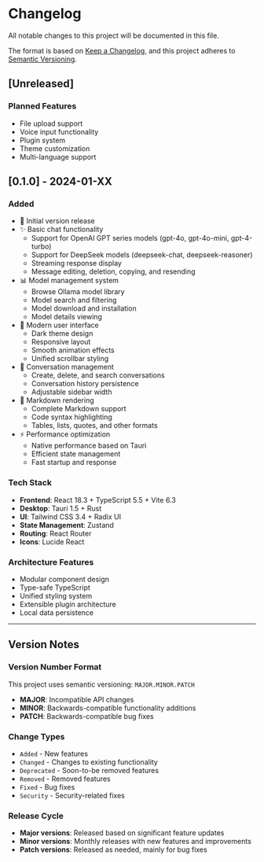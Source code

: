 # Changelog

All notable changes to this project will be documented in this file.

The format is based on [Keep a Changelog](https://keepachangelog.com/en/1.0.0/),
and this project adheres to [Semantic Versioning](https://semver.org/spec/v2.0.0.html).

## [Unreleased]

### Planned Features
- File upload support
- Voice input functionality
- Plugin system
- Theme customization
- Multi-language support

## [0.1.0] - 2024-01-XX

### Added
- 🎉 Initial version release
- ✨ Basic chat functionality
  - Support for OpenAI GPT series models (gpt-4o, gpt-4o-mini, gpt-4-turbo)
  - Support for DeepSeek models (deepseek-chat, deepseek-reasoner)
  - Streaming response display
  - Message editing, deletion, copying, and resending
- 📊 Model management system
  - Browse Ollama model library
  - Model search and filtering
  - Model download and installation
  - Model details viewing
- 🎨 Modern user interface
  - Dark theme design
  - Responsive layout
  - Smooth animation effects
  - Unified scrollbar styling
- 💬 Conversation management
  - Create, delete, and search conversations
  - Conversation history persistence
  - Adjustable sidebar width
- 📝 Markdown rendering
  - Complete Markdown support
  - Code syntax highlighting
  - Tables, lists, quotes, and other formats
- ⚡ Performance optimization
  - Native performance based on Tauri
  - Efficient state management
  - Fast startup and response

### Tech Stack
- **Frontend**: React 18.3 + TypeScript 5.5 + Vite 6.3
- **Desktop**: Tauri 1.5 + Rust
- **UI**: Tailwind CSS 3.4 + Radix UI
- **State Management**: Zustand
- **Routing**: React Router
- **Icons**: Lucide React

### Architecture Features
- Modular component design
- Type-safe TypeScript
- Unified styling system
- Extensible plugin architecture
- Local data persistence

---

## Version Notes

### Version Number Format
This project uses semantic versioning: `MAJOR.MINOR.PATCH`

- **MAJOR**: Incompatible API changes
- **MINOR**: Backwards-compatible functionality additions
- **PATCH**: Backwards-compatible bug fixes

### Change Types
- `Added` - New features
- `Changed` - Changes to existing functionality
- `Deprecated` - Soon-to-be removed features
- `Removed` - Removed features
- `Fixed` - Bug fixes
- `Security` - Security-related fixes

### Release Cycle
- **Major versions**: Released based on significant feature updates
- **Minor versions**: Monthly releases with new features and improvements
- **Patch versions**: Released as needed, mainly for bug fixes 